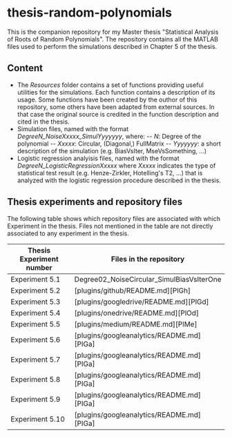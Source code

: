 # thesis-random-polynomials
This is the companion repository for my Master thesis "Statistical Analysis of Roots of Random Polynomials".
The repository contains all the MATLAB files used to perform the simulations described in Chapter 5 of the thesis.

## Content
- The *Resources* folder contains a set of functions providing useful utilities for the simulations. Each function contains a description of its usage. Some functions have been created by the outhor of this repository, some others have been adapted from external sources. In that case the original source is credited in the function description and cited in the thesis.
- Simulation files, named with the format *DegreeN_NoiseXxxxx_SimulYyyyyyy*, where:
 -- *N*: Degree of the polynomial
 -- *Xxxxx*: Circular, (Diagonal,) FullMatrix
 -- *Yyyyyyy*: a short description of the simulation (e.g. BiasVsIter, MseVsSomething, ...)
- Logistic regression analyisis files, named with the format *DegreeN_LogisticRegressionXxxxx* where *Xxxxx* indicates the type of statistical test result (e.g. Henze-Zirkler, Hotelling's T2, ...) that is analyzed with the logistic regression procedure described in the thesis.

## Thesis experiments and repository files
The following table shows which repository files are associated with which Experiment in the thesis. Files not mentioned in the table are not directly associated to any experiment in the thesis.

| Thesis Experiment number | Files in the repository |
| ------ | ------ |
| Experiment 5.1 | Degree02\_NoiseCircular\_SimulBiasVsIterOne |
| Experiment 5.2 | [plugins/github/README.md][PlGh] |
| Experiment 5.3 | [plugins/googledrive/README.md][PlGd] |
| Experiment 5.4 | [plugins/onedrive/README.md][PlOd] |
| Experiment 5.5 | [plugins/medium/README.md][PlMe] |
| Experiment 5.6 | [plugins/googleanalytics/README.md][PlGa] |
| Experiment 5.7 | [plugins/googleanalytics/README.md][PlGa] |
| Experiment 5.8 | [plugins/googleanalytics/README.md][PlGa] |
| Experiment 5.9 | [plugins/googleanalytics/README.md][PlGa] |
| Experiment 5.10 | [plugins/googleanalytics/README.md][PlGa] |


